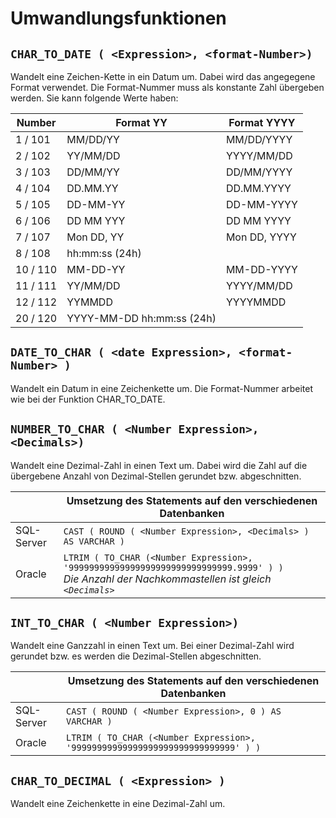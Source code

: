 # Umwandlungsfunktionen

## `CHAR_TO_DATE ( <Expression>, <format-Number>)`

Wandelt eine Zeichen-Kette in ein Datum um. Dabei wird das angegegene Format verwendet. Die Format-Nummer muss als konstante Zahl übergeben werden. Sie kann folgende Werte haben:

|Number    | Format YY                   |Format YYYY   |
|----------|-----------------------------|--------------|
| 1 / 101  | MM/DD/YY                    | MM/DD/YYYY   |
| 2 / 102  | YY/MM/DD                    | YYYY/MM/DD   |
| 3 / 103  | DD/MM/YY                    | DD/MM/YYYY   |
| 4 / 104  | DD.MM.YY                    | DD.MM.YYYY   |
| 5 / 105  | DD-MM-YY                    | DD-MM-YYYY   |
| 6 / 106  | DD MM YYY                   | DD MM YYYY   |
| 7 / 107  | Mon DD, YY                  | Mon DD, YYYY |
| 8 / 108  | hh:mm:ss   (24h)            |              |
| 10 / 110 | MM-DD-YY                    | MM-DD-YYYY   |
| 11 / 111 | YY/MM/DD                    | YYYY/MM/DD   |
| 12 / 112 | YYMMDD                      | YYYYMMDD     |
| 20 / 120 | YYYY-MM-DD hh:mm:ss   (24h) |              |

## `DATE_TO_CHAR ( <date Expression>, <format-Number> )`

Wandelt ein Datum in eine Zeichenkette um. Die Format-Nummer arbeitet wie bei der Funktion CHAR_TO_DATE.

## `NUMBER_TO_CHAR ( <Number Expression>, <Decimals>)`

Wandelt eine Dezimal-Zahl in einen Text um. Dabei wird die Zahl auf die übergebene Anzahl von Dezimal-Stellen gerundet bzw. abgeschnitten.

| |Umsetzung des Statements auf den verschiedenen Datenbanken|
|-|-|
|SQL-Server | `CAST ( ROUND ( <Number Expression>, <Decimals> ) AS VARCHAR )` |
| Oracle    | `LTRIM ( TO_CHAR (<Number Expression>, '99999999999999999999999999999999.9999' ) )` <br> *Die Anzahl der Nachkommastellen ist gleich `<Decimals>`*

## `INT_TO_CHAR ( <Number Expression>)`

Wandelt eine Ganzzahl in einen Text um. Bei einer Dezimal-Zahl wird gerundet bzw. es werden die Dezimal-Stellen abgeschnitten.

| |Umsetzung des Statements auf den verschiedenen Datenbanken|
|-|-|
|SQL-Server | `CAST ( ROUND ( <Number Expression>, 0 ) AS VARCHAR )` |
| Oracle    | `LTRIM ( TO_CHAR (<Number Expression>, '99999999999999999999999999999999' ) )` |

## `CHAR_TO_DECIMAL ( <Expression> )`

Wandelt eine Zeichenkette in eine Dezimal-Zahl um.
